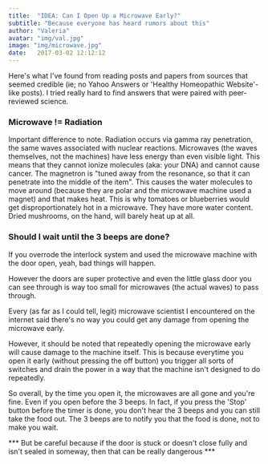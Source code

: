 ```yaml
---
title:  "IDEA: Can I Open Up a Microwave Early?"
subtitle: "Because everyone has heard rumors about this"
author: "Valeria"
avatar: "img/val.jpg"
image: "img/microwave.jpg"
date:   2017-03-02 12:12:12
---
```


Here's what I've found from reading posts and papers from sources that seemed credible (ie; no Yahoo Answers or 'Healthy Homeopathic Website'-like posts). I tried really hard to find answers that were paired with peer-reviewed science. 

### Microwave != Radiation

Important difference to note. Radiation occurs via gamma ray penetration, the same waves associated with nuclear reactions. Microwaves (the waves themselves, not the machines) have less energy than even visible light. This means that they cannot ionize molecules (aka: your DNA) and cannot cause cancer. The magnetron is "tuned away from the resonance, so that it can penetrate into the middle of the item". This causes the water molecules to move around (because they are polar and the microwave machine used a magnet) and that makes heat. This is why tomatoes or blueberries would get disproportionately hot in a microwave. They have more water content. Dried mushrooms, on the hand, will barely heat up at all.
 
### Should I wait until the 3 beeps are done?

If you overrode the interlock system and used the microwave machine with the door open, yeah, bad things will happen. 

However the doors are super protective and even the little glass door you can see through is way too small for microwaves (the actual waves) to pass through.

Every (as far as I could tell, legit) microwave scientist I encountered on the internet said there's no way you could get any damage from opening the microwave early.

However, it should be noted that repeatedly opening the microwave early will cause damage to the machine itself. This is because everytime you open it early (without pressing the off button) you trigger all sorts of switches and drain the power in a way that the machine isn't designed to do repeatedly.

So overall, by the time you open it, the microwaves are all gone and you're fine. Even if you open before the 3 beeps. In fact, if you press the 'Stop' button before the timer is done, you don't hear the 3 beeps and you can still take the food out. The 3 beeps are to notify you that the food is done, not to make you wait.

*** But be careful because if the door is stuck or doesn't close fully and isn't sealed in someway, then that can be really dangerous ***

